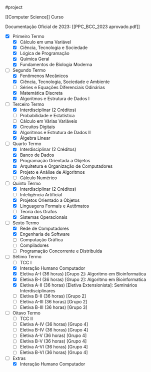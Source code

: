 #project 

[[Computer Science]] Curso

Documentação Oficial de 2023: [[PPC_BCC_2023 aprovado.pdf]]

- [x] Primeiro Termo
	- [x] Cálculo em uma Variável
	- [x] Ciência, Tecnologia e Sociedade
	- [x] Lógica de Programação
	- [x] Química Geral
	- [x] Fundamentos de Biologia Moderna
- [ ] Segundo Termo
	- [x] Fenômenos Mecânicos
	- [x] Ciência, Tecnologia, Sociedade e Ambiente
	- [ ] Séries e Equações Diferenciais Odinárias
	- [x] Matemática Discreta
	- [x] Algoritmos e Estrutura de Dados I
- [ ] Terceiro Termo
	- [x] Interdisciplinar (2 Créditos)
	- [ ] Probabilidade e Estatística
	- [ ] Cálculo em Várias Variáveis
	- [x] Circuitos Digitais
	- [x] Algoritmos e Estrutura de Dados II
	- [x] Álgebra Linear 
- [ ] Quarto Termo
	- [x] Interdisciplinar (2 Créditos)
	- [x] Banco de Dados
	- [x] Programação Orientada a Objetos
	- [x] Arquitetura e Organização de Computadores
	- [x] Projeto e Análise de Algoritmos
	- [ ] Cálculo Numérico
- [ ] Quinto Termo
	- [x] Interdisciplinar (2 Créditos)
	- [ ] Inteligẽncia Artificial
	- [x] Projetos Orientado a Objetos
	- [x] Linguagens Formais e Autômatos
	- [ ] Teoria dos Grafos
	- [x] Sistemas Operacionais
- [ ] Sexto Termo
	- [x] Rede de Computadores
	- [x] Engenharia de Software
	- [ ] Computação Gráfica
	- [ ] Compiladores
	- [ ] Programação Concorrente e Distribuída
- [ ] Sétimo Termo
	- [ ] TCC I
	- [x] Interação Humano Computador
	- [x] Eletiva A-I (36 horas) [Grupo 2]: Algoritmo em Bioinformatica
	- [x] Eletiva B-I (36 horas) [Grupo 2]: Algoritmo em Bioinformatica
	- [x] Eletiva A-II (36 horas) [Eletiva Extensionista]: Seminários Interdisciplinares
	- [ ] Eletiva B-II (36 horas) [Grupo 2]
	- [ ] Eletiva A-III (36 horas) [Grupo 2]
	- [ ] Eletiva B-III (36 horas) [Grupo 3]
- [ ] Oitavo Termo
	- [ ] TCC II
	- [ ] Eletiva A-IV (36 horas) [Grupo 4]
	- [ ] Eletiva B-IV (36 horas) [Grupo 4]
	- [ ] Eletiva A-V (36 horas) [Grupo 4]
	- [ ] Eletiva B-V (36 horas) [Grupo 4]
	- [ ] Eletiva A-VI (36 horas) [Grupo 4]
	- [ ] Eletiva B-VI (36 horas) [Grupo 4]
- [ ] Extras
    - [x] Interação Humano Computador 

